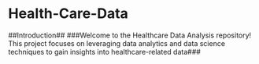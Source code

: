 # Health-Care-Data
##Introduction##
###Welcome to the Healthcare Data Analysis repository! This project focuses on leveraging data analytics and data science techniques to gain insights into healthcare-related data###

